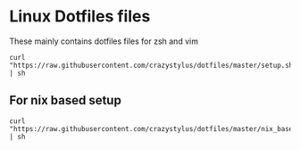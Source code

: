 # Linux Dotfiles files
These mainly contains dotfiles files for zsh and vim

```shell
curl "https://raw.githubusercontent.com/crazystylus/dotfiles/master/setup.sh" | sh
```

## For nix based setup
```shell
curl "https://raw.githubusercontent.com/crazystylus/dotfiles/master/nix_based_setup.sh" | sh
```
